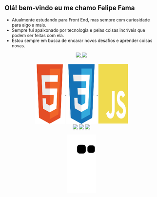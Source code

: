 ## Olá! bem-vindo eu me chamo Felipe Fama

- Atualmente estudando para Front End, mas sempre com curiosidade para algo a mais.
- Sempre fui apaixonado por tecnologia e pelas coisas incríveis que podem ser feitas com ela.
- Estou sempre em busca de encarar novos desafios e aprender coisas novas.

<div align="center">
  <a href="https://github.com/FelipeFama">
  <img height="180em" src="https://github-readme-stats.vercel.app/api?username=FelipeFama&show_icons=true&theme=gruvbox&include_all_commits=true&count_private=true"/>
  <img height="180em" src="https://github-readme-stats.vercel.app/api/top-langs/?username=FelipeFama&layout=compact&langs_count=7&theme=gruvbox"/>
</div>

  <div align="center" style="display: inline_block"><br>
    
  <img align="center" alt="Felipe-HTML" height="200" width="100" src="https://raw.githubusercontent.com/devicons/devicon/master/icons/html5/html5-original.svg">
  <img align="center" alt="Felipe-CSS" height="200" width="100" src="https://raw.githubusercontent.com/devicons/devicon/master/icons/css3/css3-original.svg">
  <img align="center" alt="Felipe-Js" height="200" width="100" src="https://raw.githubusercontent.com/devicons/devicon/master/icons/javascript/javascript-plain.svg">
</div>
  
  <div align="center"> 
  <a href="https://instagram.com/lipeh.mesquita" target="_blank"><img src="https://img.shields.io/badge/-Instagram-%23E4405F?style=for-the-badge&logo=instagram&logoColor=white" target="_blank"></a> 
 <a href ="mail.google.com/mail/u/lipehfama@gmail.com"><img src="https://img.shields.io/badge/Gmail-D14836?style=for-the-badge&logo=gmail&logoColor=white" target="_blank"></a>
  <a href="https://www.linkedin.com/in/felipe-fama-595ab7195/" target="_blank"><img src="https://img.shields.io/badge/-LinkedIn-%230077B5?style=for-the-badge&logo=linkedin&logoColor=white" target="_blank"></a>   
    
  ![Snake animation](https://github.com/FelipeFama/FelipeFama/blob/output/github-contribution-grid-snake.svg)
    
</div>



